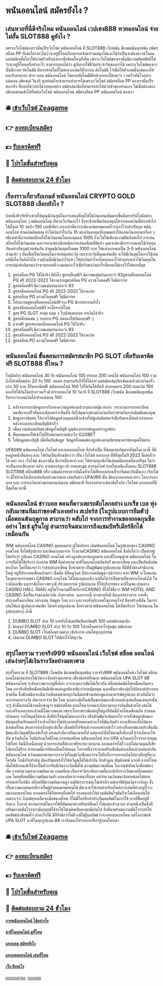 # พนันออนไลน์ สมัครยังไง ?
## เล่นหวยที่นี่ดีจริงไหม พนันออนไลน์ เวปเฮง888 หวยออนไลน์ จ่ายไม่อั้น SLOT888 ดูยังไง ?
เพราะเว็บไซต์ของเรานั้นเป็ฯเว็บไซต์ พนันออนไลน์ ที่ SLOT888 เว็บพนัน มีเกมพนันทุกชนิด สมัครสล็อต PP ที่เล่นได้ง่ายๆไม่ว่าจะอยู่ที่ไหนก็สามารถเข้ามาร่วมสนุกได้และไม่จำเป็นจะต้องดาวน์โหลดแอปพลิเคชั้นใดๆให้ปวดหัวหรือยุ่งยากซับซ้อนใดๆทั้งสิ้น เพราะเว็บไซต์ของเรานั้นมีความทันสมัยที่ไม่ว่าจะอยู่ที่ไหนหรือทำอะไร สามารถบอกได้ว่า คู่กับการใช้ชีวิตประจำวันของเราได้ เพราะเว็บไซต์ของเรานั้นมีระบบ อัตโนมัติ ที่หากท่านใดที่ไม่สะดวกเล่นก็ตั้งระบบ อัตโนมัติ ไว้เพื่อให้ตัวเกมนั้นเล่นเองได้และยังสามารถ ฝาก-ถอน พนันออนไลน์ ได้แบบอัตโนมัติอีกด้วยบอกได้เลยว่า รวดเร็วทันใจอย่างแน่นอน เพียงแค่ 1นาที ทุกท่านก็จะสามารถทำการได้เพราะเว็บไซต์ สมัครสล็อต PP ของเรานั้นเป็ฯของจริง ที่บอกได้ว่าทำได้ง่ายทุกอย่าง สมัครสมาชิกก็สามารถทำได้ด้วยตัวของท่านเอง ไม่เชื่อต้องลองเพียงแค่กดเข้าไปที่หน้าเว็บไซต์ พนันออนไลน์ สมัครสล็อต PP พนันออนไลน์ ของเรา

## 🛎 [เข้าเว็บไซต์ Zeagame](https://bit.ly/3SdLNi2)
## 👉 [ลงทะเบียนสมัคร](https://bit.ly/3SdLNi2)
## 💵 [รับเครดิตฟรี](https://bit.ly/3dyRKHj)
## 👑 [โปรโมชั่นสำหรับคุณ](https://bit.ly/3dyRKHj)
## 📱 [ติดต่อสอบถาม 24 ชัวโมง](https://bit.ly/3dyRKHj)

## เรื่องราวเกี่ยวกับเกมส์ พนันออนไลน์ CRYPTO GOLD SLOT888 เลือกยังไง ?
อีกหนึ่งปัจจัยที่จะช่วยให้คุณมีเงินทุนในการเล่นสล็อตให้ได้เงินแสนเพิ่มมากขึ้นคือการรับโบนัสต่าง พนันออนไลน์ ๆ พนันออนไลน์ ที่ทางเว็บจัดเอาไว้ ซึ่งจะช่วยเพิ่มเงินลงทุนให้จากยอดเงินที่ฝากเข้าไปได้ตั้งแต่ 10 จนถึง 100 เลยทีเดียว และอย่าลืมว่าจะต้องเล่นตามแผนที่วางเอาไว้อย่างรัดกุม พนันออนไลน์ ห้ามเล่นผิดแผน ถ้าได้เงินกำไรเกิน 15 ของเงินลงทุนทั้งหมดแล้วให้ถอนเงินออกมาเรื่อย ๆ เพียงเท่านี้การเล่นสล็อตให้ได้เงินแสนโดยลงทุนแค่ 1000 ก็จะไม่ใช่เพียงความฝันอีกต่อไป
การเล่นสล็อตให้ได้เงินแสน นอกจากจะต้องมีเทคนิคการเล่นสล็อตที่ดีแล้ว คุณจะต้องมีการวางแผนใช้เงินทุนกันอย่างรัดกุมด้วยเช่นกัน ถ้าคุณมีเงินทุนทั้งหมด 1000 บาท ให้แบ่งออกมาเป็น 3-5 พนันออนไลน์ ส่วนเท่า ๆ กันเพื่อเป็นเงินทุนในการเล่นแต่ละวัน เพราะถ้าวันนี้คุณเล่นเสีย จะได้มีเงินทุนในการใช้เล่นแก้มือในวันถัดไปได้ รวมถึงเมื่อมีเงินกำไรแล้ว ให้นำเงินกำไรเก็บแยกเอาไว้ต่างหากแล้วใช้เงินทุนในการเล่นเท่าเดิมจนกว่าจะจบรอบที่วางแผนเอาไว้เพื่อรักษาเงินกำไรที่หามาได้เอาไว้ให้มากที่สุด
1. สูตรสล็อต PG ใช้ได้จริง ดียังไง สูตรสล็อตพีจี มีความแม่นยำมากกว่า 93สูตรสล็อตออนไลน์ PG ฟรี 2022-2022 ใช้งานง่ายสูตรสล็อต PG ดาวน์โหลดฟรี ไม่มีค่าจ่าย
2. สูตรสล็อตพีจี มีความแม่นยำมากกว่า 93
3. สูตรสล็อตออนไลน์ PG ฟรี 2022-2022 ใช้งานง่าย
4. สูตรสล็อต PG ดาวน์โหลดฟรี ไม่มีค่าจ่าย
5. โปรแกรมสูตรสล็อตออนไลน์ฟรีจาก PG มีการทำงานยังไง
6. สูตรสล็อตออนไลน์พีจี หาได้จากที่ไหน
7. สูตร PG SLOT ล่าสุด แม่น ๆ โบนัสแตกบ่อย ทำเงินได้จริง
8. สูตรสล็อตแม่น ๆ จากค่าย PG ทดลองใช้กันแบบฟรี ๆ
9. แจกฟรี สูตรสแกนสล็อตออนไลน์ PG ใช้ได้จริง
10. สูตรสล็อตพีจี มีความแม่นยำมากกว่า 93
11. สูตรสล็อตออนไลน์ PG ฟรี 2022-2022 ใช้งานง่าย
12. สูตรสล็อต PG ดาวน์โหลดฟรี ไม่มีค่าจ่าย

## พนันออนไลน์ ขั้นตอนการสมัครสมาชิก PG SLOT เพื่อรับเครดิตฟรี SLOT888 ที่ไหน ?
โบนัสฝาก พนันออนไลน์ 30 รับ พนันออนไลน์ 100 ทํายอด 200 ถอนได้ พนันออนไลน์ 100 รวมถึงโปรสล็อตฝาก 20 รับ 100 วอเลท สามารถรับไปใช้ได้ง่าย แค่สมัครสมาชิกเข้ามาแล้วฝากเงินครั้งแรก 30 บาท ก็รับเครดิตฟรี พนันออนไลน์ 100 ไปใช้กันได้ทันที ทํายอดครบ 200 ถอนเงิน 100 ออกไปใช้กันได้อย่างรวดเร็วด้วยระบบออโต้ 10 วินาที ที่ SLOT888 เว็บพนัน มีเกมพนันทุกชนิด รับรองว่าถอนเงินได้จริงแน่นอน 100
1. หลังจากกรอกข้อมูลการรับรองความถูกต้องแล้วกรุณากดปุ่ม ตกลง  กระบวนการลงทะเบียนสมาชิกจะเสร็จสิ้นและดีลเลอร์จะยืนยัน ถัดไปคุณจะต้องฝากเงินกับเราสำหรับการเดิมพันของคุณ
2. ข้อมูลการติดต่อ ให้การใส่ข้อมูลส่วนบุคคลนี้จะช่วยให้ผู้เล่นติดต่อเจ้ามือรับแทงได้อย่างง่ายดายหลังจากลงทะเบียนบัญชีสำเร็จ
3. เพื่อความปลอดภัยของข้อมูลในบัญชี คุณต้องกรอกข้อมูลอย่างถูกต้อง
4. ขั้นตอนแลกให้เข้าไปที่ลิงค์ผ่านทางหน้าเว็บ G2GBET
5. ใส่ข้อมูลของบัญชี เพื่อยืนยันข้อมูล  ข้อมูลทั้งหมดต้องถูกต้องตามบัตรธนาคารของคุณให้ครบ

UFA069 พนันออนไลน์ เว็บไซต์ แทงบอลออนไลน์ ที่กำลังเป็น ที่นิยมเล่นกันมากที่สุดในเวลานี้ ที่มีคอลูกหนังชื่นชอบ และ ให้กันเป็นเสียงเดียวว่า เป็น เว็บไซต์ แทงบอล ที่ดีที่สุดในปี 2022 นี้เลยก็ว่าได้ และ ทาง เว็บไซต์ ของเรานั้น มีการเสี่ยงทาย และ ให้ท่านสมาชิกได้เล่นพนันบอลที่มากที่สุด ไม่ว่าจะเป็นการเสี่ยงทาย อย่าง ทายสกอร์สูง-ต่ำ ทายเตะมุม ทายจุดโทษ ทายใบเหลืองใบแดง SLOT888 SLOT888 สล็อต888 หรือ แม้แต่การทายว่าทีมใดที่จะได้เขี่ยบอลก่อนที่จะเริ่มเตะกันนั้นเอง เรียกได้ว่า มีให้ท่านได้เลือกเล่นกันอย่างมากมาย เล่นกับทาง UFA069 นั้น มีหลากหลายแนวทาง ในการแทงบอล และ การหาเงินอย่างมากมายแน่นอน สมัครมาสิ รับรองท่านจะต้องติดใจกับ เว็บไซต์ แทงบอลที่ดีที่สุดในเวลานี้

## พนันออนไลน์ ข่าวบอล ตอนที่ดาวเตะระดับโลกอย่าง แกเร็ธ เบล พุ่งกลับมาชนทีมเก่าของตัวเองอย่าง สเปอร์ส (ในรูปแบบการยืมตัว) เมื่อตอนต้นฤดูกาล สาบานว่า คลับไก่ จากการทำงานของยอดกุนซืออย่าง โชเซ่ มูรินโญ่ สามารถจินตนาการถึงแชมป์พรีเมียร์ลีกได้เหมือนกัน
WM พนันออนไลน์ CASINO สุดยอดค่าย ผู้ให้บริการ เดิมพันออนไลน์ ในรูปแบบของ CASINO ออนไลน์ ซึ่งได้มีรูปแบบ และต้นแบบมาจาก โรงแรมCASINO พนันออนไลน์ ซึ่งถือได้ว่า เป็นค่ายผู้ให้บริการ รูปแบบ CASINO ออนไลน์ อย่างถูกต้องตามกฎหมาย และมีใบอนุญาต พนันออนไลน์ ในการเปิดให้ใช้บริการ ค่ายเกม WM คือค่ายเกม คาสิโนออนไลน์อันดับ1 ของอาเซียน และเป็นอันดับต้น ของโลก โดยได้ฉายาว่า ราชาแห่งอาเซียน ซึ่งทางค่าย เป็นผู้พัฒนารูปแบบเกม ที่มีที่ตั้งของสำนักงานใหญ่ อยู่ที่ประเทศเพื่อนบ้านเรา นั้นคือ ที่สีหนุวิลล์ ที่ประเทศกัมพูชา
แม้ว่าทาง ค่าย WM จะโลดแล่น ในอุตสาหกรรมของ CASINO ออนไลน์ ได้ไม่นานมากนัก แต่ถือได้ว่าเป็นค่ายที่สามารถโด่งดังได้ ในระดับเอเชีย และระดับโลก เพราะมี ประสบการณ์ รูปแบบเกม ที่ให้บริการของ คาสิโนสด ผ่านทาง CASINO HALL ที่มีที่ตั้ง อยู่ในโรงแรมที่ให้บริการCASINO ที่ได้ใช้ชื่อว่า WM HOTEL AND CASINO ซึ่งเป็นเจ้าของเดียวกัน กับทางค่าย  นอกจากนี้ ทางค่ายยังมี ดีลเลอร์สาวสวย จากทั้งประเทศในอาเซียน อย่างเช่น กัมพูชา ไทย ลาว และจากทั้งประเทศในแทบยุโรป ที่มาสร้างสีสัน ในการเล่นให้แก่ ผู้เล่นและสมาชิก ได้อย่างสนุกสนาน ซึ่งทางค่าย พนันออนไลน์ ได้เปิดบริการ ให้เล่นเกม ในรูปแบบต่างๆ ดังนี้
1. DUMBO SLOT ฝาก 10 บาทรับไปเลยทันทีเครดิตฟรี 100 แค่สมัครสมาชิก
2. ข้อสรุป DUMBO SLOT ฝาก 10 รับ 100 โปรสล็อตทำกำไรสุดคุ้ม สมัครเลย
3. DUMBO SLOT เว็บสล็อตรวมค่าย เข้าถึงง่าย เล่นได้ทุกอุปกรณ์
4. เล่นเกม DUMBO SLOT ให้มีกำไรได้ทุกวัน

## สรุปโดยรวม รวยจริง999 พนันออนไลน์ เว็บไซต์ สล็อต ออนไลน์เล่นง่ายๆได้เงินรางวัลอย่างมหาศาล
สรุปโดยรวม ที่ SLOT888 เว็บพนัน มีเกมพนันทุกชนิด รวยจริง999 พนันออนไลน์ เว็บไซต์ สล็อต ออนไลน์เล่นง่ายๆได้เงินรางวัลอย่างมหาศาล เสี่ยงน้อยหรือมาก พนันออนไลน์ UFA SLOT 88 พนันออนไลน์ ระดับความยากอยู่ที่เลือก อาจจะมองว่ามันไม่เกี่ยวกัน สล็อตเดิมพันไม่เหมือนกันตรงไหน เอาจริงสิ่งที่เหมือนกันมีเพียงแค่กฎกติกาเพียงว่ากดปุ่มหมุน นอกนั้นเราต้องลุ้นไปกับองค์ประกอบส่วนอื่น ซึ่งนักพนันจะเห็นว่าสล็อตหน้าตาทุกวันนี้ค่อยข้างแปลกหูแลกตาสารพัดรูปแบบ ต่างกันไม่ว่าจะการออกรางวัล อัตราการจ่าย ธีม ไลน์ ทุกอย่างมีสไตล์เป็นของตนเองซึ่งจะแฝงจุเด่นที่คนเล่นเท่านั้นจะรู้ ดังนั้นก่อนใช้งานศึกษาดูว่า สมัครสล็อต แบบไหนจะเหมาะกับเรามากกว่ากันมันช่วยได้ เล่นได้เยอะหรือเลอะเทอะส่วนนี้ไม่ควรพลาด เพราะโอกาสเรามีแต่อยู่ไม่ถูกที่อันนี้ก็จบได้เหมือนกัน
กำหนดเป้าหมาย รายได้คุณไม่หาย สิ่งที่ทำให้คุณไม่หลงระเริง หรือข้ามขีดจำกัดมากไป การตั้งข้อผูกมัดของต้นทุนหรือเป้าหมายไว้จะช่วยให้เราไม่ประมาทหรือพลาดทำอะไรที่มันเกินตัว หากเสียรองรับได้มากน้อยแค่ไหน ต้องการทำเป้าอยู่ระดับใด เมื่อขยับไปจับแล้วจงถอยห่างเข้าไว้ อย่างที่บอกสนามประชันมันมีชนะสักวันแพ้ก็ต้องเข้าใกล้ ครบแล้วก็ควรปิดเกมจบไป แต่หากยังไม่ได้ตามสิ่งที่คาดไว้เร่งเก็บเอาให้ทัน
หวังเติบโต โบนัสก้อนโตมีไหม การเล่นสล็อต พนันออนไลน์ ค่าย UFA หวังแค่กำไรจากการหมุนไปเรื่อย อันนี้ก็เหนื่อยอยู่ ด้วยการเล่นที่ต้องอาศัยระยะเวลานาน ออกผลง่ายได้ไว แต่ไม่นานคุณก็เสียไปแบบไม่รีรอ ด้วยเกมมีการขับเคลื่อนไปตลอด โอกาสที่เราจะรอดหรือเสียคิดค่าเฉลี่ยแล้วแทบเท่ากัน พนันออนไลน์ หวังผลตอบแทนจากรางวัลใหญ่แจ๊กพ็อตกว่าจะไปถึงก็อาจจะยากเกินไปบางทีอยู่ที่ดวงใครมัน โบนัสจึงสำคัญ มันเสริมผลกำไรให้ทวีคูณได้ไม่เท่ากัน อีกตัวคูณ สัญลักษณ์ แจกดี แจกถี่ไหมเช็คให้ดีก่อนเข้าใช้จะเป็นตัวการันตีเงินรางวัลเพิ่มได้
ความผันผวนสล็อต โอกาสเข้าถึงแจ๊กพ็อตต้องเช็ค การคำนวณค่าความผันผวน เกมสล็อต เป็นการวัดระดับความถี่และเข้าถึงรางวัลของสล็อตแต่ละเกม โดยสล็อตที่มีความผันผวนต่ำ แสดงอัตราการชนะที่บ่อย แต่จำนวนเงินชนะน้อยหน่อยไม่ค่อยอร่อยเท่าไหร่นัก สล็อตที่มีความผันผวนสูง แม้อัตราการชนะไม่เข้าเป้า แต่เอาทีมีลุ้นเงินรางวัลสูง ซึ่งเป็นความคาดหมายที่เราเป็นผู้กำหนดเกมก่อนได้ มันจะทำให้ง่ายสำหรับสไตล์การเล่นที่ต่างอยู่ที่วางหมากมาแบบไหน บางคนรอได้ก็ทยอยสั่งสมไป บางคนกล้าได้ด่วนตัดสินใจมันก็จะได้เลือกเล่นให้เหมาะเจาะ
ถึงแม้ทุกเคล็ดจะเด็ดขนาดไหน ก็ไม่มีใครที่กล้าประกันผลลัพธ์ในการใช้ บางทีขึ้นอยู่ที่จังหวะ โอกาส สถานการณ์ในการใช้ที่มันแตกต่างปรับเปลี่ยนไวไปแต่ละช่วงเวลา ส่วนหนึ่งเป็นสิ่งที่เสริมความมั่นใจว่าเรามีกลยุทธ์ใช้จะได้ไม่เตลิดเปิดอกชกตีเกินไป สิ่งที่มาพร้อมความมั่นใจจะทำให้ผลลัพธ์น่าพึงพอใจ ทำอะไรก็ดี มีก็ยังดีกว่าไม่มี แม้ไม่รู้ผลลัพธ์ว่าจะออกมาแบบไหน แต่โอกาสแพ้ UFA SLOT คาสิโนทุกรูปแบบ 88 เราก็ลดลงไปจากการที่เรารู้ก่อนใครเขา

## 🛎 [เข้าเว็บไซต์ Zeagame](https://bit.ly/3SdLNi2)
## 👉 [ลงทะเบียนสมัคร](https://bit.ly/3SdLNi2)
## 💵 [รับเครดิตฟรี](https://bit.ly/3dyRKHj)
## 👑 [โปรโมชั่นสำหรับคุณ](https://bit.ly/3dyRKHj)
## 📱 [ติดต่อสอบถาม 24 ชัวโมง](https://bit.ly/3dyRKHj)

#### [การพนันออนไลน์ ได้อย่างไร](https://atom.io/themes/การพนันออนไลน์%20ได้อย่างไร)
#### [คาสิโนออนไลน์ ดูที่ไหน](https://atom.io/themes/คาสิโนออนไลน์%20ดูที่ไหน)
#### [แทงบอล สมัครยังไง](https://atom.io/themes/แทงบอล%20สมัครยังไง)
#### [แทงบอลออนไลน์ เล่นที่ไหน](https://atom.io/themes/แทงบอลออนไลน์%20เล่นที่ไหน)
#### [เว็บ คืออะไร](https://atom.io/themes/เว็บ%20คืออะไร)

[ผลบอลล่าสุด](https://siamsport.tv "ผลบอลล่าสุด"), [ดูบอลสด](https://siamsport.tv/ดูบอลสด "ดูบอลสด")